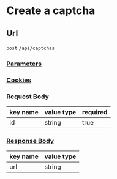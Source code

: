 # Create a captcha

## Url

`post` `/api/captchas`

### [Parameters](./Parameters.html)

### [Cookies](./Cookies.html)

### Request Body

key name | value type | required
--- | --- | ---
id | string | true

### [Response Body](./Response.html)

key name | value type
--- | ---
url | string
